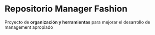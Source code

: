 # Repositorio Manager Fashion

Proyecto de **organización y herramientas** para mejorar el desarrollo de management apropiado
